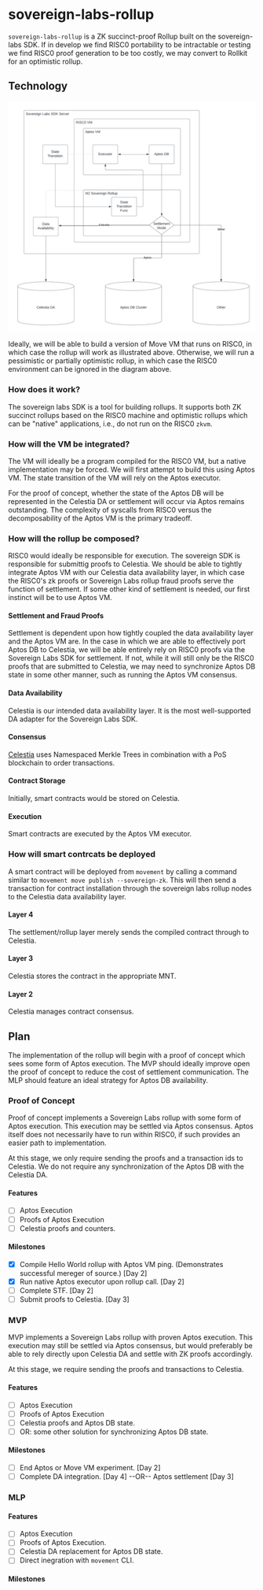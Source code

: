 # sovereign-labs-rollup
<!-- DESCRIBE your rollup. -->
`sovereign-labs-rollup` is a ZK succinct-proof Rollup built on the sovereign-labs SDK. If in develop we find RISC0 portability to be intractable or testing we find RISC0 proof generation to be too costly, we may convert to Rollkit for an optimistic rollup.

## Technology
<!-- INCLUDE a UML diagram for key systems in your chosen technology and systems you will implement. Use whatever diagramming tool you like. Recommendation: https://www.lucidchart.com/pages/landing?utm_source=google&utm_medium=cpc&utm_campaign=_chart_en_us_mixed_search_brand_exact_&km_CPC_CampaignId=1457964857&km_CPC_AdGroupID=57044764032&km_CPC_Keyword=lucidchart&km_CPC_MatchType=e&km_CPC_ExtensionID=&km_CPC_Network=g&km_CPC_AdPosition=&km_CPC_Creative=442433231228&km_CPC_TargetID=aud-552508845082:kwd-33511936169&km_CPC_Country=9031914&km_CPC_Device=c&km_CPC_placement=&km_CPC_target=&gclid=CjwKCAjwwb6lBhBJEiwAbuVUSu8uD6Szuco3LffO7NHSA1hLah1873is1ZSpIaw3VPZnU--xD7NtqBoCiwIQAvD_BwE -->
![Sovereign Labs Rollup](./Sovereign%20Labs%20Rollup.png)

Ideally, we will be able to build a version of Move VM that runs on RISC0, in which case the rollup will work as illustrated above. Otherwise, we will run a pessimistic or partially optimistic rollup, in which case the RISC0 environment can be ignored in the diagram above.

### How does it work?
<!-- DESCRIBE how your chosen rollup technology works in detail. -->
The sovereign labs SDK is a tool for building rollups. It supports both ZK succinct rollups based on the RISC0 machine and optimistic rollups which can be "native" applications, i.e., do not run on the RISC0 `zkvm`.

### How will the VM be integrated?
<!-- DESCRIBE how a Move VM (MoveVM or AptosVM) or other will be integrated into your chosen technology. -->
The VM will ideally be a program compiled for the RISC0 VM, but a native implementation may be forced. We will first attempt to build this using Aptos VM. The state transition of the VM will rely on the Aptos executor. 

For the proof of concept, whether the state of the Aptos DB will be represented in the Celestia DA or settlement will occur via Aptos remains outstanding. The complexity of syscalls from RISC0 versus the decomposability of the Aptos VM is the primary tradeoff.

### How will the rollup be composed?
<!-- DESCRIBE which technologies are responsible for which rollup functionality. -->
RISC0 would ideally be responsible for execution. The sovereign SDK is responsible for submittig proofs to Celestia. We should be able to tightly integrate Aptos VM with our Celestia data availability layer, in which case the RISC0's zk proofs or Sovereign Labs rollup fraud proofs serve the function of settlement. If some other kind of settlement is needed, our first instinct will be to use Aptos VM.

#### Settlement and Fraud Proofs
<!-- DESCRIBE how settlement and fraud proving will be handled. -->
Settlement is dependent upon how tightly coupled the data availability layer and the Aptos VM are. In the case in which we are able to effectively port Aptos DB to Celestia, we will be able entirely rely on RISC0 proofs via the Sovereign Labs SDK for settlement. If not, while it will still only be the RISC0 proofs that are submitted to Celestia, we may need to synchronize Aptos DB state in some other manner, such as running the Aptos VM consensus.

#### Data Availability
<!-- DESCRIBE the technologies responsible for data availability.  -->
Celestia is our intended data availability layer. It is the most well-supported DA adapter for the Sovereign Labs SDK.

#### Consensus
<!-- DESCRIBE how consensus is achieved. -->
[Celestia](https://docs.celestia.org/concepts/how-celestia-works/data-availability-layer/) uses Namespaced Merkle Trees in combination with a PoS blockchain to order transactions.

#### Contract Storage
<!-- DESCRIBE how smart contracts are stored. -->
Initially, smart contracts would be stored on Celestia.

#### Execution
<!-- DESCRIBE how smart contracts are executed. -->
Smart contracts are executed by the Aptos VM executor.

### How will smart contrcats be deployed
<!-- DESCRIBE how smart contracts will be deployed. -->
A smart contract will be deployed from `movement` by calling a command similar to `movement move publish --sovereign-zk`. This will then send a transaction for contract installation through the sovereign labs rollup nodes to the Celestia data availability layer.

#### Layer 4
<!-- ...DESCRIBE with respect to settlement/rollup layer. -->
The settlement/rollup layer merely sends the compiled contract through to Celestia.

#### Layer 3
<!-- ...DESCRIBE with respect to the data availability layer.-->
Celestia stores the contract in the appropriate MNT.

#### Layer 2
<!-- ...DESCRIBE with respect to the consensus layer. -->
Celestia manages contract consensus.

## Plan
<!-- DESCRIBE your plan to implement this rollup at a high-level. -->
The implementation of the rollup will begin with a proof of concept which sees some form of Aptos execution. The MVP should ideally improve open the proof of concept to reduce the cost of settlement communication. The MLP should feature an ideal strategy for Aptos DB availability.

### Proof of Concept
<!-- DESCRIBE your plan to implement a proof of concept. -->
Proof of concept implements a Sovereign Labs rollup with some form of Aptos execution. This execution may be settled via Aptos consensus. Aptos itself does not necessarily have to run within RISC0, if such provides an easier path to implementation.

At this stage, we only require sending the proofs and a transaction ids to Celestia. We do not require any synchronization of the Aptos DB with the Celestia DA.

#### Features
<!-- DESCRIBE the features your proof of concept will have. -->
- [ ] Aptos Execution
- [ ] Proofs of Aptos Execution
- [ ] Celestia proofs and counters.

#### Milestones
<!-- DESCRIBE a list of milestones for your proof of concept. Assign timelines to these milestones. Proof of concept development can include milestones that are simply related to getting your chosen technology to work in the appropriate manner. -->
- [x] Compile Hello World rollup with Aptos VM ping. (Demonstrates successful mereger of source.) [Day 2]
- [x] Run native Aptos executor upon rollup call. [Day 2]
- [ ] Complete STF. [Day 2]
- [ ] Submit proofs to Celestia. [Day 3]

### MVP
<!-- DESCRIBE your plan to implement an MVP. -->
MVP implements a Sovereign Labs rollup with proven Aptos execution. This execution may still be settled via Aptos consensus, but would preferably be able to rely directly upon Celestia DA and settle with ZK proofs accordingly.

At this stage, we require sending the proofs and transactions to Celestia.

#### Features
<!-- DESCRIBE the features your MVP will have. -->
- [ ] Aptos Execution
- [ ] Proofs of Aptos Execution
- [ ] Celestia proofs and Aptos DB state.
- [ ] OR: some other solution for synchronizing Aptos DB state.

#### Milestones
<!-- DESCRIBE a list of milestones for your MVP. Assign timelines to these milestones. -->
- [ ] End Aptos or Move VM experiment. [Day 2]
- [ ] Complete DA integration. [Day 4] --OR-- Aptos settlement [Day 3]

### MLP
<!-- DESCRIBE your plan to implement an MLP. (Minimum Lovable Product) -->

#### Features
<!-- DESCRIBE the features your MLP will have. -->
- [ ] Aptos Execution
- [ ] Proofs of Aptos Execution.
- [ ] Celestia DA replacement for Aptos DB state.
- [ ] Direct inegration with `movement` CLI.

#### Milestones
<!-- DESCRIBE a list of milestones for your MLP. Assign timelines to these milestones. -->
